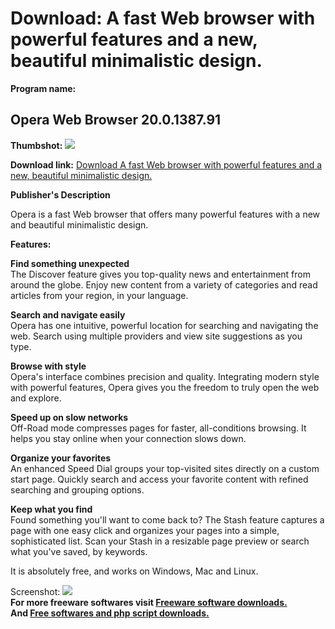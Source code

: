 # Download: A fast Web browser with powerful features and a new, beautiful minimalistic design.

**Program name:**

## Opera Web Browser 20.0.1387.91

  
**Thumbshot:** ![](http://www.freewarefiles.com/screenshot/opera18_md.jpg)   
  
**Download link:** [Download A fast Web browser with powerful features and a new, beautiful minimalistic design.](http://freesoftwares.boysofts.com/Opera_program_55406.html)  
  


**Publisher's Description**  
  


Opera is a fast Web browser that offers many powerful features with a new and beautiful minimalistic design. 

**Features:**

**Find something unexpected**  
The Discover feature gives you top-quality news and entertainment from around the globe. Enjoy new content from a variety of categories and read articles from your region, in your language.

**Search and navigate easily**  
Opera has one intuitive, powerful location for searching and navigating the web. Search using multiple providers and view site suggestions as you type.

**Browse with style**  
Opera's interface combines precision and quality. Integrating modern style with powerful features, Opera gives you the freedom to truly open the web and explore.

**Speed up on slow networks**  
Off-Road mode compresses pages for faster, all-conditions browsing. It helps you stay online when your connection slows down.

**Organize your favorites**  
An enhanced Speed Dial groups your top-visited sites directly on a custom start page. Quickly search and access your favorite content with refined searching and grouping options.

**Keep what you find**  
Found something you'll want to come back to? The Stash feature captures a page with one easy click and organizes your pages into a simple, sophisticated list. Scan your Stash in a resizable page preview or search what you've saved, by keywords.

It is absolutely free, and works on Windows, Mac and Linux. 

  
  
Screenshot: ![](http://www.freewarefiles.com/screenshot/opera18.jpg)   
**For more freeware softwares visit [Freeware software downloads.](http://freesoftwares.boysofts.com/)**   
**And [Free softwares and php script downloads.](http://www.boysofts.com/)**
